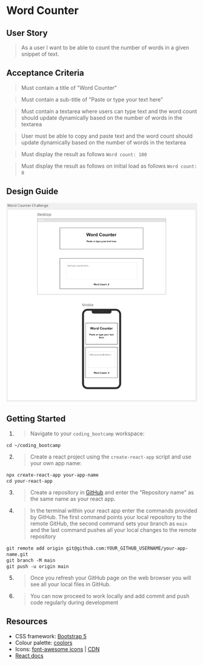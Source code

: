 # Word Counter

## User Story

> As a user I want to be able to count the number of words in a given snippet of text.

## Acceptance Criteria

> Must contain a title of "Word Counter"

> Must contain a sub-title of "Paste or type your text here"

> Must contain a textarea where users can type text and the word count should update dynamically based on the number of words in the textarea

> User must be able to copy and paste text and the word count should update dynamically based on the number of words in the textarea

> Must display the result as follows `Word count: 100`

> Must display the result as follows on initial load as follows `Word count: 0`

## Design Guide

![design guide](./design.png)

## Getting Started

1. > Navigate to your `coding_bootcamp` workspace:

```
cd ~/coding_bootcamp
```

2. > Create a react project using the `create-react-app` script and use your own app name:

```
npx create-react-app your-app-name
cd your-react-app
```

3. > Create a repository in [GitHub](https://github.com/new) and enter the "Repository name" as the same name as your react app.

4. > In the terminal within your react app enter the commands provided by GitHub. The first command points your local repository to the remote GitHub, the second command sets your branch as `main` and the last command pushes all your local changes to the remote repository

```
git remote add origin git@github.com:YOUR_GITHUB_USERNAME/your-app-name.git
git branch -M main
git push -u origin main
```

5. > Once you refresh your GitHub page on the web browser you will see all your local files in GitHub.

6. > You can now proceed to work locally and add commit and push code regularly during development

## Resources

- CSS framework: [Bootstrap 5](https://getbootstrap.com/docs/5.3/getting-started/introduction/)
- Colour palette: [coolors](https://coolors.co/)
- Icons: [font-awesome icons](https://fontawesome.com/icons) | [CDN](https://cdnjs.com/libraries/font-awesome)
- [React docs](https://beta.reactjs.org/)
